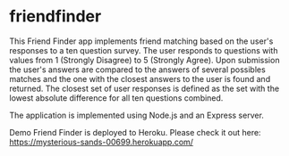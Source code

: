 # friendfinder

This Friend Finder app implements friend matching based on the user's responses to a ten question survey. The user responds to questions with values from 1 (Strongly Disagree) to 5 (Strongly Agree). Upon submission the user's answers are compared to the answers of several possibles matches and the one with the closest answers to the user is found and returned. The closest set of user responses is defined as the set with the lowest absolute difference for all ten questions combined.

The application is implemented using Node.js and an Express server.

Demo
Friend Finder is deployed to Heroku. Please check it out here: https://mysterious-sands-00699.herokuapp.com/